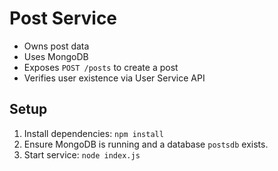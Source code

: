 # Post Service

- Owns post data
- Uses MongoDB
- Exposes `POST /posts` to create a post
- Verifies user existence via User Service API

## Setup
1. Install dependencies: `npm install`
2. Ensure MongoDB is running and a database `postsdb` exists.
3. Start service: `node index.js`
